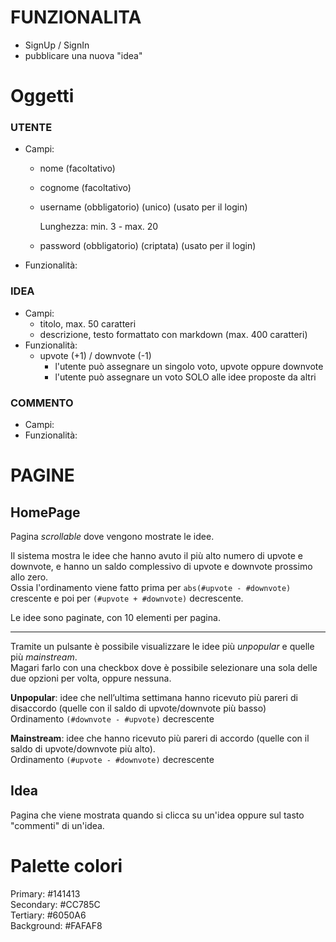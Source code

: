 # FUNZIONALITA
- SignUp / SignIn
- pubblicare una nuova "idea"

# Oggetti
### UTENTE
- Campi:
    - nome (facoltativo)
    - cognome (facoltativo)
    - username (obbligatorio) (unico) (usato per il login) 
    
        Lunghezza: min. 3 - max. 20
    - password (obbligatorio) (criptata) (usato per il login) 
- Funzionalità:

### IDEA
- Campi:
	- titolo, max. 50 caratteri
	- descrizione, testo formattato con markdown (max. 400 caratteri)
- Funzionalità:
    - upvote (+1) / downvote (-1)
        - l'utente può assegnare un singolo voto, upvote oppure downvote
        - l'utente può assegnare un voto SOLO alle idee proposte da altri
### COMMENTO
- Campi:
- Funzionalità:

# PAGINE
## HomePage
Pagina *scrollable* dove vengono mostrate le idee.

Il sistema mostra le idee che hanno avuto il più alto numero di upvote e downvote, e hanno un saldo complessivo di upvote e downvote prossimo allo zero. 
<br/>
Ossia l'ordinamento viene fatto prima per `abs(#upvote - #downvote)` crescente e poi per `(#upvote + #downvote)` decrescente.

Le idee sono paginate, con 10 elementi per pagina.

---

Tramite un pulsante è possibile visualizzare le idee più *unpopular* e quelle più *mainstream*.
<br/>
Magari farlo con una checkbox dove è possibile selezionare una sola delle due opzioni per volta, oppure nessuna.

**Unpopular**: idee che nell’ultima settimana hanno ricevuto più pareri di disaccordo (quelle con il saldo di upvote/downvote più basso)
<br/>
Ordinamento `(#downvote - #upvote)` decrescente

**Mainstream**: idee che hanno ricevuto più pareri di accordo (quelle con il saldo di upvote/downvote più alto).
<br/>
Ordinamento `(#upvote - #downvote)` decrescente

## Idea
Pagina che viene mostrata quando si clicca su un'idea oppure sul tasto "commenti" di un'idea.

# Palette colori
Primary: #141413
<br/>
Secondary: #CC785C
<br/>
Tertiary: #6050A6
<br/>
Background: #FAFAF8

